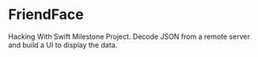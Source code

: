# FriendFace
Hacking With Swift Milestone Project. Decode JSON from a remote server and build a UI to display the data.
